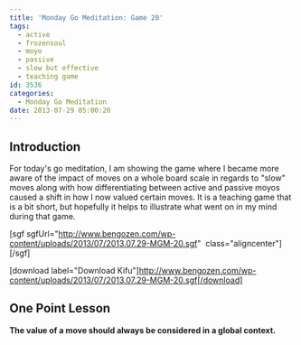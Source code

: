 ```yaml
---
title: 'Monday Go Meditation: Game 20'
tags:
  - active
  - frozensoul
  - moyo
  - passive
  - slow but effective
  - teaching game
id: 3536
categories:
  - Monday Go Meditation
date: 2013-07-29 05:00:20
---
```


## Introduction

For today's go meditation, I am showing the game where I became more aware of the impact of moves on a whole board scale in regards to "slow" moves along with how differentiating between active and passive moyos caused a shift in how I now valued certain moves. It is a teaching game that is a bit short, but hopefully it helps to illustrate what went on in my mind during that game.

[sgf sgfUrl="http://www.bengozen.com/wp-content/uploads/2013/07/2013.07.29-MGM-20.sgf"  class="aligncenter"][/sgf]

[download label="Download Kifu"]http://www.bengozen.com/wp-content/uploads/2013/07/2013.07.29-MGM-20.sgf[/download]

## **One Point Lesson**

**The value of a move should always be considered in a global context.**